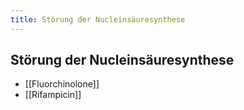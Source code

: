 ```yaml
---
title: Störung der Nucleinsäuresynthese
---
```

## Störung der Nucleinsäuresynthese
- [[Fluorchinolone]]
- [[Rifampicin]]